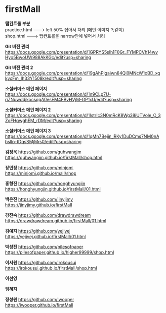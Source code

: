# firstMall

**탭컨트롤 부분**  
practice.html ---> left 50% 잡아서 처리 (메인 이미지 똑같이)  
shop.html ---> 탭컨트롤을 narrow안에 넣어서 처리

**Git 버전 관리**  
https://docs.google.com/presentation/d/1GPRYS5slh1F0Gr_FYMPCVh14wvHyo5BwoUW988AkKGc/edit?usp=sharing

**Git 버전 관리 2**  
https://docs.google.com/presentation/d/19gAhPigaiwn84Qi0MNcW1oBD_xqkycFm_Ih33Y1508k/edit?usp=sharing

**소셜커머스 메인 페이지**  
https://docs.google.com/presentation/d/1n9CLp7U-riZNuwddjkocsqgA0esEM4FBvHVjM-GP1xU/edit?usp=sharing

**소셜커머스 메인 페이지 2**  
https://docs.google.com/presentation/d/1IstrIc3N0mRcK8Wg38iUTVole_O_3ZoFHqwghEM_rDM/edit?usp=sharing

**소셜커머스 메인 페이지 3**  
https://docs.google.com/presentation/d/1qMn7Bejjn_RKy1DuDCms7NM0nAbsllp-tDqsSMjMrs0/edit?usp=sharing

**김정욱**
https://github.com/guhwangjm  
https://guhwangjm.github.io/firstMall/shop.html

**장민정**
https://github.com/minjomi  
https://minjomi.github.io/mall/shop

**홍형진**
https://github.com/honghyungjin  
https://honghyungjin.github.io/firstMall/01.html

**백은진**
https://github.com/jinyjimy  
https://jinyjimy.github.io/firstMall

**강진숙**
https://github.com/drawdrawdream  
https://drawdrawdream.github.io/firstMall/01.html

**김예지**
https://github.com/yejiyej  
https://yejiyej.github.io/firstMall/01.html

**박성진**
https://github.com/pilesofpaper
https://pilesofpaper.github.io/higher99999/shop.html

**이서원**
https://github.com/irokousui  
https://irokousui.github.io/firstMall/shop.html

**이선영**

**임혜지**

**정성원**
https://github.com/iwooper  
https://iwooper.github.io/firstMall
